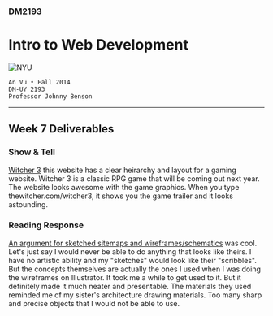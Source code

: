 ### DM2193

# Intro to Web Development

![NYU](http://j-hnnybens-n.com/capture/imami.png)

    An Vu • Fall 2014
    DM-UY 2193
    Professor Johnny Benson

---

## Week 7 Deliverables

### Show & Tell
[Witcher 3](http://thewitcher.com/witcher3/#home) this website has a clear heirarchy and layout for a gaming website. Witcher 3 is a classic RPG game that will be coming out next year. The website looks awesome with the game graphics. When you type thewitcher.com/witcher3, it shows you the game trailer and it looks astounding.

### Reading Response
[An argument for sketched sitemaps and wireframes/schematics](http://www.slideshare.net/pubsmith/sketching-interfaces-workshop-interactions12-dublin) was cool. Let's just say I would never be able to do anything that looks like theirs. I have no artistic ability and my "sketches" would look like their "scribbles". But the concepts themselves are actually the ones I used when I was doing the wireframes on Illustrator. It took me a while to get used to it. But it definitely made it much neater and presentable. The materials they used reminded me of my sister's architecture drawing materials. Too many sharp and precise objects that I would not be able to use.
